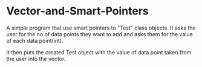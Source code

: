 # Vector-and-Smart-Pointers

A simple program that use smart pointers to "Test" class objects.
It asks the user for the no of data points they want to add and asks them for the value of each data point(int).

It then puts the created Test object with the value of data point taken from the user into the vector.
